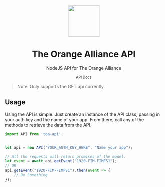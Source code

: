 <div align="center">
<img width="100" height="100" src="http://theorangealliance.org/assets/imgs/favicon.png">
<h1>The Orange Alliance API</h1>
<p>NodeJS API for The Orange Alliance</p>
<small><a href="https://theorangealliance.org/apidocs" target="_blank">API Docs</a></small>

</div>

> Note: Only supports the GET api currently.

## Usage

Using the API is simple. Just create an instance of the API class, passing in your auth key and the name of your app. From there, call any of the methods to retrieve the data from the API.

```ts
import API from 'toa-api';


let api = new API("YOUR_AUTH_KEY_HERE", "Name your app");

// All the requests will return promises of the model.
let event = await api.getEvent("1920-FIM-FIMFS1");
// OR
api.getEvent("1920-FIM-FIMFS1").then(event => {
    // Do Something
});
```